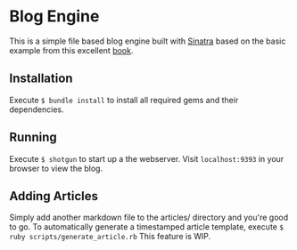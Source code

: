 # Blog Engine
This is a simple file based blog engine built with [Sinatra](http://www.sinatrarb.com/)
based on the basic example from this excellent [book](http://shop.oreilly.com/product/0636920019664.do).

## Installation
Execute `$ bundle install` to install all required gems and their dependencies.

## Running
Execute `$ shotgun` to start up a the webserver. Visit `localhost:9393` in your browser to view the blog.

## Adding Articles
Simply add another markdown file to the articles/ directory and you're good to go.
To automatically generate a timestamped article template, execute `$ ruby scripts/generate_article.rb`
This feature is WIP.

